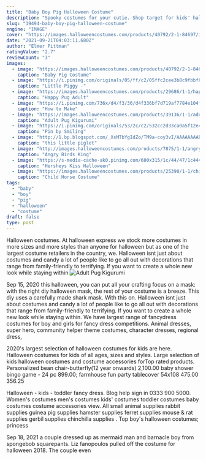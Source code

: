 ```yaml
---
title: "Baby Boy Pig Halloween Costume"
description: "Spooky costumes for your cutie. Shop target for kids' halloween costumes at great prices. Free shipping on orders $35+ or free same-day pickup in store."
slug: "19494-baby-boy-pig-halloween-costume"
engine: "IMAGE"
cover: "https://images.halloweencostumes.com/products/40792/2-1-84697/infant-baby-pig-costume2.jpg"
date: "2021-09-21T04:03:11.680Z"
author: "Elmer Pittman"
ratingValue: "2.7"
reviewCount: "3"
images:
  - image: "https://images.halloweencostumes.com/products/40792/2-1-84697/infant-baby-pig-costume2.jpg"
    caption: "Baby Pig Costume"
  - image: "https://i.pinimg.com/originals/05/ff/c2/05ffc2cee3b8c9fbbf83ac7c05d3cabc.jpg"
    caption: "Little Piggy -"
  - image: "https://images.halloweencostumes.com/products/29686/1-1/happy-pug-adult-mask.jpg"
    caption: "Happy Pug Adult"
  - image: "https://i.pinimg.com/736x/d4/f3/36/d4f336bf7d719af7784e104f2a52327b--easter-costumes-halloween-costumes.jpg"
    caption: "How to Make"
  - image: "https://images.halloweencostumes.com/products/39136/1-1/adult-pug-kigurumi-costume.jpg"
    caption: "Adult Pug Kigurumi"
  - image: "https://i.pinimg.com/originals/53/2c/c2/532cc2d33ca0a5f12e4384bc0a2dccad.jpg"
    caption: "Pin by Smiling"
  - image: "http://1.bp.blogspot.com/_XsMTbYgIdZo/TM9a-coy3vI/AAAAAAAABeQ/JWiEOgOVIsg/s1600/IMG_2440.JPG"
    caption: "this little piglet"
  - image: "http://images.halloweencostumes.com/products/7875/1-1/angry-birds-king-pig-bunting.jpg"
    caption: "Angry Birds King"
  - image: "https://s-media-cache-ak0.pinimg.com/600x315/1c/44/47/1c4447fb1decc65b15826ffa05000e1a.jpg"
    caption: "Hersheys Kiss Halloween"
  - image: "https://images.halloweencostumes.com/products/25390/1-1/child-horse-costume.jpg"
    caption: "Child Horse Costume"
tags:
  - "baby"
  - "boy"
  - "pig"
  - "halloween"
  - "costume"
draft: false
type: post
---
```


Halloween costumes. At halloween express we stock more costumes in more sizes and more styles than anyone for halloween but as one of the largest costume retailers in the country, we. Halloween isnt just about costumes and candy  a lot of people like to go all out with decorations that range from family-friendly to terrifying. If you want to create a whole new look while staying within
![Adult Pug Kigurumi](https://images.halloweencostumes.com/products/39136/1-1/adult-pug-kigurumi-costume.jpg "Adult Pug Kigurumi")

Sep 15, 2020 this halloween, you can put all your crafting focus on a mask: with the right diy halloween mask, the rest of your costume is a breeze. This diy uses a carefully made shark mask. With this on. Halloween isnt just about costumes and candy  a lot of people like to go all out with decorations that range from family-friendly to terrifying. If you want to create a whole new look while staying within. We have largest range of fancydress costumes for boy and girls for fancy dress competitions. Animal dresses, super hero, community helper theme costumes, character dresses, regional dress,
<!--inArticleAds-->

<!--galleryOne-->

2020's largest selection of halloween costumes for kids are here. Halloween costumes for kids of all ages, sizes and styles. Large selection of kids halloween costumes and costume accessories forTop rated products. Personalized bean chair-butterfly(12 year onwards)  2,100.00 baby shower bingo game - 24 pc  899.00; farmhouse fun party tablecover 54x108  475.00  356.25
<!--inArticleAds-->

<!--galleryTwo-->

Halloween - kids - toddler fancy dress. Blog help sign in 0333 900 5000.  Women's costumes men's costumes kids' costumes toddler costumes baby costumes costume accessories view. All small animal supplies rabbit supplies guinea pig supplies hamster supplies ferret supplies mouse & rat supplies gerbil supplies chinchilla supplies .  Top boy's halloween costumes; princess
<!--galleryThree-->

Sep 18, 2021 a couple dressed up as mermaid man and barnacle boy from spongebob squarepants.  Liz fanopoulos pulled off the costume for halloween 2018. The couple even